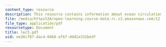 ```yaml
---
content_type: resource
description: This resource contains information about ocean circulation.
file: /media/https%3A/open-learning-course-data-rc.s3.amazonaws.com/12-742-marine-chemistry-fall-2006/ee26cf87dac404b0afb7ddd1a332bedf_lec5.pdf
file_type: application/pdf
resourcetype: Document
title: lec5.pdf
uid: ee26cf87-dac4-04b0-afb7-ddd1a332bedf
---
```

